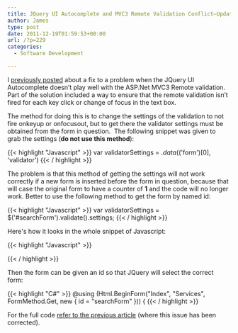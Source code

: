 ```yaml
---
title: JQuery UI Autocomplete and MVC3 Remote Validation Conflict–Update
author: James
type: post
date: 2011-12-19T01:59:53+00:00
url: /?p=229
categories:
  - Software Development

---
```

I [previously posted][1] about a fix to a problem when the JQuery UI Autocomplete doesn’t play well with the ASP.Net MVC3 Remote validation. Part of the solution included a way to ensure that the remote validation isn’t fired for each key click or change of focus in the text box.

The method for doing this is to change the settings of the validation to not fire onkeyup or onfocusout, but to get there the validator settings must be obtained from the form in question.  The following snippet was given to grab the settings (**do not use this method**):

{{< highlight "Javascript" >}}
var validatorSettings = $.data($('form')[0], 'validator')
{{< / highlight >}}

The problem is that this method of getting the settings will not work correctly if a new form is inserted before the form in question, because that will case the original form to have a counter of **1** and the code will no longer work. Better to use the following method to get the form by named id:

{{< highlight "Javascript" >}}
var validatorSettings = $('#searchForm').validate().settings;
{{< / highlight >}}

Here's how it looks in the whole snippet of Javascript:

{{< highlight "Javascript" >}}
<script type="text/javascript">
    window.onload = function () {
        var validatorSettings = $('#searchForm').validate().settings;
        validatorSettings.onkeyup = false;
        validatorSettings.onfocusout = false;
    }
</script>
{{< / highlight >}}

Then the form can be given an id so that JQuery will select the correct form:

{{< highlight "C#" >}}
@using (Html.BeginForm("Index", "Services", FormMethod.Get, new { id = "searchForm" })) {
{{< / highlight >}}

For the full code [refer to the previous article][1] (where this issue has been corrected).

 [1]: /p190
